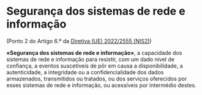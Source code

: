 # Segurança dos sistemas de rede e informação
(Ponto 2 do Artigo 6.º da [Diretiva (UE) 2022/2555 (NIS2)](https://eur-lex.europa.eu/legal-content/PT/TXT/?uri=CELEX:32022L2555))

**«Segurança dos sistemas de rede e informação»**, a capacidade dos sistemas de rede e informação para resistir, com um dado nível de confiança, a eventos suscetíveis de pôr em causa a disponibilidade, a autenticidade, a integridade ou a confidencialidade dos dados armazenados, transmitidos ou tratados, ou dos serviços oferecidos por esses sistemas de rede e informação, ou acessíveis por intermédio destes.